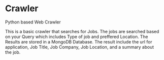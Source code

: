 # Crawler
Python based Web Crawler

This is a basic crawler that searches for Jobs.
The jobs are searched based on your Query which includes Type of job and preffered Location.
The Results are stored in a MongoDB Database.
The result include the url for application, Job Title, Job Company, Job Location, and a summary about the job.
